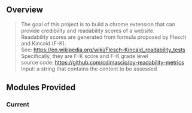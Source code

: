 ## Overview
> The goal of this project is to build a chrome extension that can provide credibility and readability scores of a website. <br/>
> Readability scores are generated from formula proposed by Flesch and Kincaid (F-K).<br/>
>   See: https://en.wikipedia.org/wiki/Flesch–Kincaid_readability_tests<br/>
>   Specifically, they are F-K score and F-K grade level<br/>
>   source code: https://github.com/cdimascio/py-readability-metrics<br/>
>   Input: a string that contains the content to be assessed<br/>
## Modules Provided

### Current 
